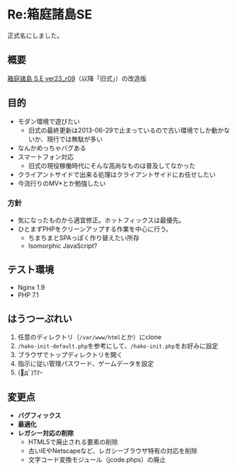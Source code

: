 # Re:箱庭諸島SE

正式名にしました。

## 概要

[箱庭諸島 S.E ver23_r09](http://hakoniwa.symphonic-net.com/)（以降「旧式」）の改造版

## 目的

* モダン環境で遊びたい
	* 旧式の最終更新は2013-06-29で止まっているので古い環境でしか動かないか、現行では無駄が多い
* なんかめっちゃバグある
* スマートフォン対応
	* 旧式の現役稼働時代にそんな高尚なものは普及してなかった
* クライアントサイドで出来る処理はクライアントサイドにお任せしたい
* 今流行りのMV\*とか勉強したい

### 方針

* 気になったものから適宜修正。ホットフィックスは最優先。
* ひとまずPHPをクリーンアップする作業を中心に行う。
	* ちまちまとSPAっぽく作り替えたい所存
	* Isomorphic JavaScript?

## テスト環境

* Nginx 1.9
* PHP 7.1

## はうつーぷれい

1. 任意のディレクトリ（`/var/www/html`とか）にclone
1. `/hako-init-default.php`を参考にして、`/hako-init.php`をお好みに設定
1. ブラウザでトップディレクトリを開く
1. 指示に従い管理パスワード、ゲームデータを設定
1. (ﾟдﾟ)ｳﾏｰ

## 変更点

* **バグフィックス**
* **最適化**
* **レガシー対応の削除**
	* HTML5で廃止される要素の削除
	* 古いIEやNetscapeなど、レガシーブラウザ特有の対応を削除
	* 文字コード変換モジュール（jcode.phps）の廃止
